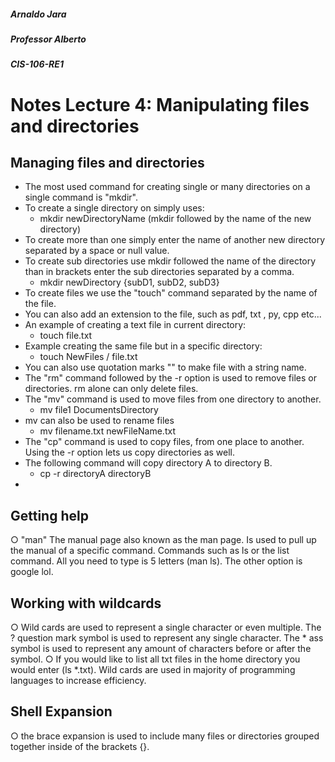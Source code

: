 ##### Arnaldo Jara

##### Professor Alberto

##### CIS-106-RE1

# Notes Lecture 4: Manipulating files and directories

## Managing files and directories
* The most used command for creating single or many directories on a single command is "mkdir".
* To create a single directory on simply uses:
  - mkdir newDirectoryName (mkdir followed by the name of the new directory)
* To create more than one simply enter the name of another new directory separated by a space or null value.
* To create sub directories use mkdir followed the name of the directory than in brackets enter the sub directories separated by a comma.
  - mkdir newDirectory {subD1, subD2, subD3}
* To create files we use the "touch" command separated by the name of the file.
* You can also add an extension to the file, such as pdf, txt , py, cpp etc... 
* An example of creating a text file in current directory:
  - touch file.txt
* Example creating the same file but in a specific directory:
  - touch NewFiles / file.txt
* You can also use quotation marks "" to make file with a string name.
* The "rm" command followed by the -r option is used to remove files or directories. rm alone can only delete files.
* The "mv" command is used to move files from one directory to another. 
  - mv file1 DocumentsDirectory
* mv can also be used to rename files 
  - mv filename.txt newFileName.txt
* The "cp" command is used to copy files, from one place to another. Using the -r option lets us copy directories as well.
* The following command will copy directory A to directory B.
  - cp -r directoryA directoryB
* 
## Getting help
○ "man" The manual page also known as the man page. Is used to pull up the manual of a specific command. Commands such as ls or the list command. All you need to type is 5 letters (man ls). The other option is google lol.

## Working with wildcards
○ Wild cards are used to represent a single character or even multiple. The ? question mark symbol is used to represent any single character. The * ass symbol is used to represent any amount of characters before or after the symbol. 
○ If you would like to list all txt files in the home directory you would enter (ls *.txt). Wild cards are used in majority of programming languages to increase efficiency.
## Shell Expansion
○ the brace expansion is used to include many files or directories grouped together inside of the brackets {}.
